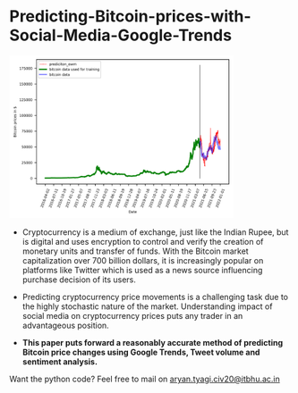 # Predicting-Bitcoin-prices-with-Social-Media-Google-Trends

<img src="result2.png" alt="drawing" width="400"/> 

* Cryptocurrency is a medium of exchange, just like the Indian Rupee, but is digital and uses encryption to control and verify the creation of monetary units and transfer of funds. With the Bitcoin market capitalization over 700 billion dollars, it is increasingly popular on platforms like Twitter which is used as a news source influencing purchase decision of its users.

* Predicting cryptocurrency price movements is a challenging task due to the highly stochastic nature of the market. Understanding impact of social media on cryptocurrency prices puts any trader in an advantageous position.

* **This paper puts forward a reasonably accurate method of predicting Bitcoin price changes using Google Trends, Tweet volume and sentiment analysis.**

Want the python code? Feel free to mail on aryan.tyagi.civ20@itbhu.ac.in
